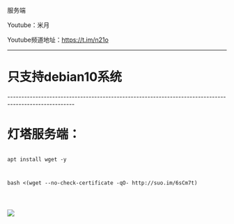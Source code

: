 服务端

Youtube：米月

Youtube频道地址：https://t.im/n21o

------------------------------------------------------------------------------------------------------
<h1>只支持debian10系统</h1>
------------------------------------------------------------------------------------------------------
</p>
<h1>灯塔服务端：</h1>
</p>
<code>
apt install wget -y
</code>
</p>
<code>
<p>bash <(wget --no-check-certificate -qO- http://suo.im/6sCm7t) </p>
       
            
</code>
</p>
<img src="https://git.io/JvPLv">
</p>

